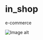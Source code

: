 # in_shop
e-commerce

![Image alt](https://github.com/ViktoriiaTorry/in_shop/imgs/Screenshot_1.png)













